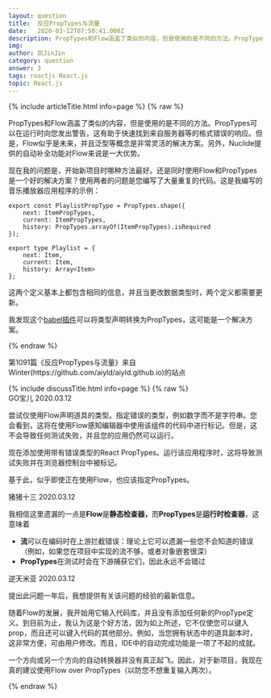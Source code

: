 ```yaml
---
layout: question
title:  反应PropTypes与流量
date:   2020-03-12T07:50:41.000Z
description: PropTypes和Flow涵盖了类似的内容，但是使用的是不同的方法。PropTypes可以在运行时向您发出警告，这有助于快速找到来自服务器等的格式错误的...
img: 
author: 凯JinJin
category: question
answer: 3
tags: reactjs React.js
topic: React.js
---
```

<div class="article-root">
  <div class="article">
    {% include articleTitle.html info=page %}
    {% raw %}
    <div class="article-content"><p><font style="vertical-align: inherit;"><font style="vertical-align: inherit;">PropTypes和Flow涵盖了类似的内容，但是使用的是不同的方法。</font><font style="vertical-align: inherit;">PropTypes可以在运行时向您发出警告，这有助于快速找到来自服务器等的格式错误的响应。但是，Flow似乎是未来，并且泛型等概念是非常灵活的解决方案。</font><font style="vertical-align: inherit;">另外，Nuclide提供的自动补全功能对Flow来说是一大优势。</font></font></p>

<p><font style="vertical-align: inherit;"><font style="vertical-align: inherit;">现在我的问题是，开始新项目时哪种方法最好。</font><font style="vertical-align: inherit;">还是同时使用Flow和PropTypes是一个好的解决方案？</font><font style="vertical-align: inherit;">使用两者的问题是您编写了大量重复的代码。</font><font style="vertical-align: inherit;">这是我编写的音乐播放器应用程序的示例：</font></font></p>

<pre><code>export const PlaylistPropType = PropTypes.shape({<font></font>
    next: ItemPropTypes,<font></font>
    current: ItemPropTypes,<font></font>
    history: PropTypes.arrayOf(ItemPropTypes).isRequired<font></font>
});<font></font>
<font></font>
export type Playlist = {<font></font>
    next: Item,<font></font>
    current: Item,<font></font>
    history: Array&lt;Item&gt;<font></font>
};<font></font>
</code></pre>

<p><font style="vertical-align: inherit;"><font style="vertical-align: inherit;">这两个定义基本上都包含相同的信息，并且当更改数据类型时，两个定义都需要更新。</font></font></p>

<p><font style="vertical-align: inherit;"><font style="vertical-align: inherit;">我发现这个</font></font><a href="https://github.com/brigand/babel-plugin-flow-react-proptypes"><font style="vertical-align: inherit;"><font style="vertical-align: inherit;">babel插件</font></font></a><font style="vertical-align: inherit;"><font style="vertical-align: inherit;">可以将类型声明转换为PropTypes，这可能是一个解决方案。</font></font></p></div>
    {% endraw %}
  </div>
  <p class="winter_mark">第1091篇《反应PropTypes与流量》来自Winter(https://github.com/aiyld/aiyld.github.io)的站点</p>
  <div class="discuss-wrapper">
    {% include discussTitle.html info=page %}
    {% raw %}
    <div class="discuss-list">
    <div class="discuss-item">
        <div class="discuss-parent">
          <div class="discuss-meta">
            <span class="discuss-user">GO宝儿</span>
            <span class="discuss-time">2020.03.12</span>
          </div>
          <div class="discuss-comment"><p><font style="vertical-align: inherit;"><font style="vertical-align: inherit;">尝试仅使用Flow声明道具的类型。</font><font style="vertical-align: inherit;">指定错误的类型，例如数字而不是字符串。</font><font style="vertical-align: inherit;">您会看到，这将在使用Flow感知编辑器中使用该组件的代码中进行标记。</font><font style="vertical-align: inherit;">但是，这不会导致任何测试失败，并且您的应用仍然可以运行。</font></font></p>

<p><font style="vertical-align: inherit;"><font style="vertical-align: inherit;">现在添加使用带有错误类型的React PropTypes。</font><font style="vertical-align: inherit;">运行该应用程序时，这将导致测试失败并在浏览器控制台中被标记。</font></font></p>

<p><font style="vertical-align: inherit;"><font style="vertical-align: inherit;">基于此，似乎即使正在使用Flow，也应该指定PropTypes。</font></font></p></div>
        </div></div><div class="discuss-item">
        <div class="discuss-parent">
          <div class="discuss-meta">
            <span class="discuss-user">猪猪十三</span>
            <span class="discuss-time">2020.03.12</span>
          </div>
          <div class="discuss-comment"><p><font style="vertical-align: inherit;"><font style="vertical-align: inherit;">我相信这里遗漏的一点是</font></font><strong><font style="vertical-align: inherit;"><font style="vertical-align: inherit;">Flow</font></font></strong><font style="vertical-align: inherit;"><font style="vertical-align: inherit;">是</font></font><strong><font style="vertical-align: inherit;"><font style="vertical-align: inherit;">静态检查器，</font></font></strong><font style="vertical-align: inherit;"><font style="vertical-align: inherit;">而</font></font><strong><font style="vertical-align: inherit;"><font style="vertical-align: inherit;">PropTypes</font></font></strong><font style="vertical-align: inherit;"><font style="vertical-align: inherit;">是</font></font><strong><font style="vertical-align: inherit;"><font style="vertical-align: inherit;">运行时检查器</font></font></strong><font style="vertical-align: inherit;"><font style="vertical-align: inherit;">，这意味着</font></font></p>

<ul>
<li><strong><font style="vertical-align: inherit;"><font style="vertical-align: inherit;">流</font></font></strong><font style="vertical-align: inherit;"><font style="vertical-align: inherit;">可以在编码时在上游拦截错误：理论上它可以遗漏一些您不会知道的错误（例如，如果您在项目中实现的流不够，或者对象嵌套很深）</font></font></li>
<li><strong><font style="vertical-align: inherit;"><font style="vertical-align: inherit;">PropTypes</font></font></strong><font style="vertical-align: inherit;"><font style="vertical-align: inherit;">在测试时会在下游捕获它们，因此永远不会错过</font></font></li>
</ul></div>
        </div></div><div class="discuss-item">
        <div class="discuss-parent">
          <div class="discuss-meta">
            <span class="discuss-user">逆天米亚</span>
            <span class="discuss-time">2020.03.12</span>
          </div>
          <div class="discuss-comment"><p><font style="vertical-align: inherit;"><font style="vertical-align: inherit;">提出此问题一年后，我想提供有关该问题的经验的最新信息。</font></font></p>

<p><font style="vertical-align: inherit;"><font style="vertical-align: inherit;">随着Flow的发展，我开始用它输入代码库，并且没有添加任何新的PropType定义。</font><font style="vertical-align: inherit;">到目前为止，我认为这是个好方法，因为如上所述，它不仅使您可以键入prop，而且还可以键入代码的其他部分。</font><font style="vertical-align: inherit;">例如，当您拥有状态中的道具副本时，这非常方便，可由用户修改。</font><font style="vertical-align: inherit;">而且，IDE中的自动完成功能是一项了不起的成就。</font></font></p>

<p><font style="vertical-align: inherit;"><font style="vertical-align: inherit;">一个方向或另一个方向的自动转换器并没有真正起飞。</font><font style="vertical-align: inherit;">因此，对于新项目，我现在真的建议使用Flow over PropTypes（以防您不想重复输入两次）。</font></font></p></div>
        </div></div>
    </div>
    {% endraw %}
  </div>
<div>
